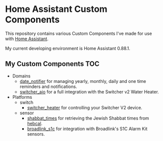 # Home Assistant Custom Components

This repository contains various Custom Components I've made for use with [Home Assistant](https://home-assistant.io/).</br>

My current developing environment is Home Assistant 0.88.1.</br>

## My Custom Components TOC
- Domains
  - [date_notifier](/date_notifier) for managing yearly, monthly, daily and one time reminders and notifications.
  - [switcher_aio](/switcher_aio) for a full integration with the Switcher v2 Water Heater.
- Platforms
  - switch
    - [switcher_heater](/switcher_heater) for controlling your Switcher V2 device.
  - sensor
    - [shabbat_times](/shabbat_times) for retrieving the Jewish Shabbat times from [hebcal](https://www.hebcal.com/).
	- [broadlink_s1c](/broadlink_s1c) for integration with Broadlink's S1C Alarm Kit sensors.
